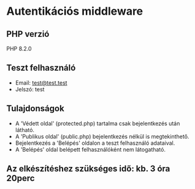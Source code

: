 # Autentikációs middleware

## PHP verzió

PHP 8.2.0

## Teszt felhasználó

- Email: test@test.test
- Jelszó: test

## Tulajdonságok
- A 'Védett oldal' (protected.php) tartalma csak bejelentkezés után látható.
- A 'Publikus oldal' (public.php) bejelentkezés nélkül is megtekinthető.
- Bejelentkezés a 'Belépés' oldalon a teszt felhasználó adataival.
- A 'Belépés' oldal belépett felhasználóként nem látogatható.

## Az elkészítéshez szükséges idő:  kb. 3 óra 20perc
